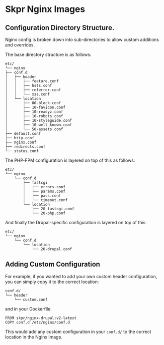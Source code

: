 # Skpr Nginx Images



## Configuration Directory Structure.

Nginx config is broken down into sub-directories to allow custom additions and overrides.

The base directory structure is as follows:
```
etc/
└── nginx
├── conf.d
│   ├── header
│   │   ├── feature.conf
│   │   ├── hsts.conf
│   │   ├── referrer.conf
│   │   └── xss.conf
│   └── location
│       ├── 00-block.conf
│       ├── 10-favicon.conf
│       ├── 10-readyz.conf
│       ├── 10-robots.conf
│       ├── 10-styleguide.conf
│       ├── 10-well_known.conf
│       └── 50-assets.conf
├── default.conf
├── http.conf
├── nginx.conf
├── redirects.conf
└── status.conf
```

The PHP-FPM configuration is layered on top of this as follows:

```
etc/
└── nginx
    └── conf.d
        ├── fastcgi
        │   ├── errors.conf
        │   ├── params.conf
        │   ├── pass.conf
        │   └── timeout.conf
        └── location
            ├── 20-fastcgi.conf
            └── 20-php.conf
```

And finally the Drupal-specific configuration is layered on top of this:

```
etc/
└── nginx
    └── conf.d
        └── location
            └── 20-drupal.conf
```

## Adding Custom Configuration

For example, if you wanted to add your own custom header configuration, you can simply copy
it to the correct location:

```
conf.d/
└── header
    └── custom.conf
```

and in your Dockerfile:
```
FROM skpr/nginx-drupal:v2-latest
COPY conf.d /etc/nginx/conf.d
```

This would add any custom configuration in your `conf.d/` to the correct location in the Nginx image.
